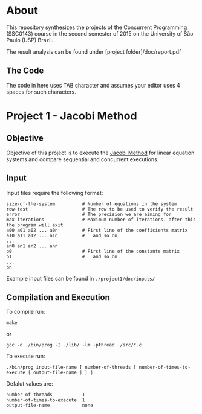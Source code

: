 About
=====

This repository synthesizes the projects of the Concurrent Programming (SSC0143) course in the second semester of 2015 on the University of São Paulo (USP) Brazil.

The result analysis can be found under [project folder]/doc/report.pdf


The Code
--------

The code in here uses TAB character and assumes your editor uses 4 spaces for such characters.


Project 1 - Jacobi Method
=========================

Objective
---------

Objective of this project is to execute the [Jacobi Method](https://en.wikipedia.org/wiki/Jacobi_method) for linear equation systems and compare sequential and concurrent executions.


Input
-----

Input files require the following format:


```
size-of-the-system			# Number of equations in the system
row-test					# The row to be used to verify the result
error 						# The precision we are aiming for
max-iterations				# Maximum number of iterations. after this the program will exit
a00 a01 a02 ... a0n			# First line of the coefficients matrix
a10 a11 a12 ... a1n			# 	and so on
...
an0 an1 an2 ... ann
b0							# First line of the constants matrix
b1							# 	and so on
...
bn
```


Example input files can be found in `./project1/doc/inputs/`


Compilation and Execution
---------

To compile run:

	make

or

	gcc -o ./bin/prog -I ./lib/ -lm -pthread ./src/*.c


To execute run:

	./bin/prog input-file-name [ number-of-threads [ number-of-times-to-execute [ output-file-name ] ] ]

Defalut values are:
```
number-of-threads			1
number-of-times-to-execute 	1
output-file-name			none
```